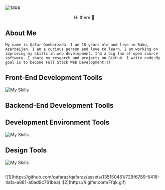 ![1](https://github.com/qafaraz/qafaraz/assets/135150451/1b3f78ba-12d3-4695-8da0-ad26cf98f933)### <div align="center"> Hi there 👋</div>  
<!-- about me -->
## About Me 
```My name is Qafar Qəmbərzadə. I am 18 years old and live in Baku, Azerbaijan. I am a curious person and love to learn. I am working on improving my skills in web development. I'm a big fan of open source software. I share my research and projects on GitHub. I write code.My goal is to become Full Stack Web Development!!!```

<!-- skills -->

<!-- Front-End Development Toolls -->

## Front-End Development Toolls
![My Skills](https://skillicons.dev/icons?i=html,css,sass)

<!--  Backend-End Development Toolls -->
## Backend-End Development Toolls

<!-- Development Environment Tools -->
## Development Environment Tools
![My Skills](https://skillicons.dev/icons?i=vscode,github,git)

<!-- Design Tools -->
## Design Tools
![My Skills](https://skillicons.dev/icons?i=ps,figma)

##
<span>
![1](https://github.com/qafaraz/qafaraz/assets/135150451/729f6789-5416-4a1a-a881-a0ad9c761bea)
</span>
<span>
![2](https://i.gifer.com/Ffqk.gif)
</span>


